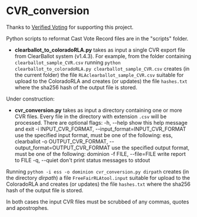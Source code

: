 # CVR_conversion
Thanks to [Verified Voting](https://www.verifiedvoting.org/) for supporting this project.

Python scripts to reformat Cast Vote Record files are in the "scripts" folder.

 
- **clearballot_to_coloradoRLA.py** takes as input a single CVR export file from ClearBallot system (v1.4.3). For example, from the folder containing ```clearballot_sample_CVR.csv``` running
```python clearballot_to_coloradoRLA.py clearballot_sample_CVR.csv```
creates  (in the current folder) the file
```RLAclearballot_sample_CVR.csv``` suitable for upload to the ColoradoRLA
and creates (or updates) the file
```hashes.txt```
where the sha256 hash of the output file is stored.

Under construction:
- **cvr_conversion.py** takes as input a directory containing one or more CVR files. Every file in the directory with extension ```.csv```  will be processed. There are optional flags:
-h, --help            show this help message and exit
-i INPUT_CVR_FORMAT, --input_format=INPUT_CVR_FORMAT
use the specified input format, must be one of the
following: ess, clearballot
-o OUTPUT_CVR_FORMAT, --output_format=OUTPUT_CVR_FORMAT
use the specified output format, must be one of the
following: dominion
-f FILE, --file=FILE  write report to FILE
-q, --quiet           don't print status messages to stdout

Running
```python -i ess -o dominion cvr_conversion.py dirpath```
creates (in the directory *dirpath*) a file ```FreeFairRLAtool.input``` suitable for upload to the ColoradoRLA 
and creates (or updates) the file
```hashes.txt```
where the sha256 hash of the output file is stored.

    
In both cases the input CVR files must be scrubbed of any commas, quotes and apostrophes.



